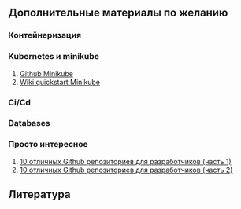 ## Дополнительные материалы по желанию

### Контейнеризация

### Kubernetes и minikube
1. [Github Minikube](https://github.com/kubernetes/minikube)
2. [Wiki quickstart Minikube](https://minikube.sigs.k8s.io/docs/start/)

### Ci/Cd

### Databases

### Просто интересное
1. [10 отличных Github репозиториев для разработчиков (часть 1)](https://habr.com/ru/post/492040/)
2. [10 отличных Github репозиториев для разработчиков (часть 2)](https://habr.com/ru/post/502744/)


## Литература
